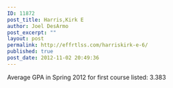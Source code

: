 ```yaml
---
ID: 11872
post_title: Harris,Kirk E
author: Joel DesArmo
post_excerpt: ""
layout: post
permalink: http://effrtlss.com/harriskirk-e-6/
published: true
post_date: 2012-11-02 20:49:36
---
```

<p>Average GPA in Spring 2012 for first course listed: 3.383</p>